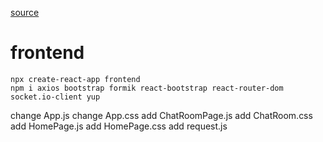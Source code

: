[source](https://dev.to/aumayeung/how-to-build-a-chat-app-with-react-socket-io-and-express-117m)<br>
# frontend

```
npx create-react-app frontend
npm i axios bootstrap formik react-bootstrap react-router-dom socket.io-client yup
```

change App.js
change App.css
add ChatRoomPage.js
add ChatRoom.css
add HomePage.js
add HomePage.css
add request.js
